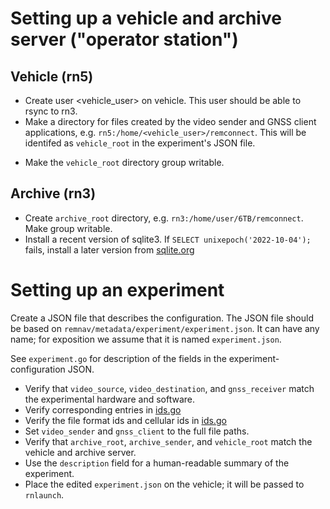 # Setting up a vehicle and archive server ("operator station")

## Vehicle (rn5)
* Create user <vehicle_user> on vehicle.  This user should be able to rsync to rn3.
* Make a directory for files created by the video sender and GNSS client applications, e.g. `rn5:/home/<vehicle_user>/remconnect`.  This will be identifed as `vehicle_root` in the experiment's JSON file.
+ Make the `vehicle_root` directory group writable.

## Archive (rn3)
* Create `archive_root` directory, e.g. `rn3:/home/user/6TB/remconnect`. Make group writable.
* Install a recent version of sqlite3.  If `SELECT unixepoch('2022-10-04');` fails, install a later version from [sqlite.org](https://www.sqlite.org/download.html)

# Setting up an experiment

Create a JSON file that describes the configuration.  The JSON file
should be based on `remnav/metadata/experiment/experiment.json`. It
can have any name; for exposition we assume that it is named
`experiment.json`.

See `experiment.go` for description of the fields in the experiment-configuration JSON.

* Verify that `video_source`, `video_destination`, and `gnss_receiver`
  match the experimental hardware and software.
* Verify corresponding entries in
  [ids.go](https://bitbucket.org/remnav/rn1/src/master/remnav/metadata/storage/ids.go)
* Verify the file format ids and cellular ids in [ids.go](https://bitbucket.org/remnav/rn1/src/master/remnav/metadata/storage/ids.go)
* Set `video_sender` and `gnss_client` to the full file paths.
* Verify that `archive_root`, `archive_sender`, and `vehicle_root`
  match the vehicle and archive server.
* Use the `description` field for a human-readable summary of the experiment.
* Place the edited `experiment.json` on the vehicle; it will be passed to `rnlaunch`.


